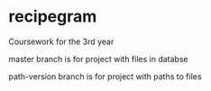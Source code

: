 # recipegram
Coursework for the 3rd year

master branch is for project with files in databse

path-version branch is for project with paths to files
